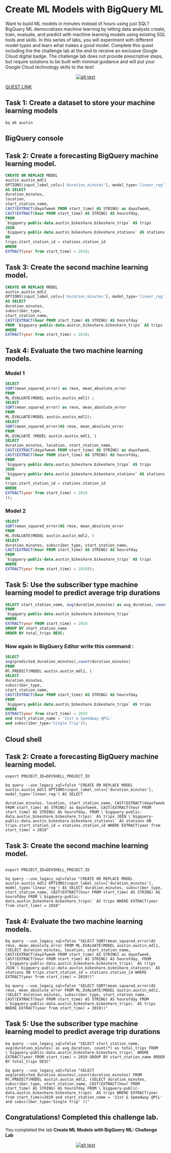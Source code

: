 # Create ML Models with BigQuery ML

Want to build ML models in minutes instead of hours using just SQL? BigQuery ML democratizes machine learning by letting data analysts create, train, evaluate, and predict with machine learning models using existing SQL tools and skills. In this series of labs, you will experiment with different model types and learn what makes a good model. Complete this quest including the the challenge lab at the end to receive an exclusive Google Cloud digital badge. The challenge lab does not provide prescriptive steps, but require solutions to be built with minimal guidance and will put your Google Cloud technology skills to the test!


<div align="center"> 
  
   [![alt text](image/GSP787.png "GSP787")](https://google.qwiklabs.com/focuses/14294?parent=catalog)
</div>


[QUEST LINK](https://google.qwiklabs.com/quests/146)


## Task 1: Create a dataset to store your machine learning models

```
bq mk austin
```

## BigQuery  console 

## Task 2: Create a forecasting BigQuery machine learning model.

```sql
CREATE OR REPLACE MODEL
austin.austin_mdl1
OPTIONS(input_label_cols=['duration_minutes'], model_type='linear_reg')
AS SELECT
duration_minutes,
location,
start_station_name,
CAST(EXTRACT(dayofweek FROM start_time) AS STRING) as dayofweek,
CAST(EXTRACT(hour FROM start_time) AS STRING) AS hourofday,
FROM
`bigquery-public-data.austin_bikeshare.bikeshare_trips` AS trips
JOIN
`bigquery-public-data.austin_bikeshare.bikeshare_stations` AS stations
ON
trips.start_station_id = stations.station_id
WHERE
EXTRACT(year from start_time) = 2018;
```
## Task 3: Create the second machine learning model.

```sql
CREATE OR REPLACE MODEL
austin.austin_mdl2
OPTIONS(input_label_cols=['duration_minutes'], model_type='linear_reg')
AS SELECT
duration_minutes,
subscriber_type,
start_station_name,
CAST(EXTRACT(hour FROM start_time) AS STRING) AS hourofday
FROM `bigquery-public-data.austin_bikeshare.bikeshare_trips` AS trips
WHERE
EXTRACT(year from start_time) = 2018;
```
## Task 4: Evaluate the two machine learning models.


### Model 1

```sql
SELECT
SQRT(mean_squared_error) as rmse, mean_absolute_error
FROM
ML.EVALUATE(MODEL austin.austin_mdl1) ;
SELECT
SQRT(mean_squared_error) as rmse, mean_absolute_error
FROM
ML.EVALUATE(MODEL austin.austin_mdl2);
SELECT
SQRT(mean_squared_error)AS rmse, mean_absolute_error
FROM
ML.EVALUATE (MODEL austin.austin_mdl1, (
SELECT
duration_minutes, location, start_station_name,
CAST(EXTRACT(dayofweek FROM start_time) AS STRING) as dayofweek,
CAST(EXTRACT(hour FROM start_time) AS STRING) AS hourofday,
FROM
`bigquery-public-data.austin_bikeshare.bikeshare_trips` AS trips
JOIN
`bigquery-public-data.austin_bikeshare.bikeshare_stations` AS stations
ON
trips.start_station_id = stations.station_id
WHERE
EXTRACT(year from start_time) = 2019
));
```
### Model 2

```sql
SELECT
SQRT(mean_squared_error)AS rmse, mean_absolute_error
FROM
ML.EVALUATE(MODEL austin.austin_mdl2, (
SELECT
duration_minutes, subscriber_type, start_station_name,
CAST(EXTRACT(hour FROM start_time) AS STRING) AS hourofday
FROM
`bigquery-public-data.austin_bikeshare.bikeshare_trips` AS trips
WHERE
EXTRACT(year from start_time) = 2019));
```


## Task 5: Use the subscriber type machine learning model to predict average trip durations

```sql
SELECT start_station_name, avg(duration_minutes) as avg_duration, count(*) as total_trips
FROM
`bigquery-public-data.austin_bikeshare.bikeshare_trips`
WHERE
EXTRACT(year FROM start_time) = 2019
GROUP BY start_station_name
ORDER BY total_trips DESC;
```


### Now again in BigQuery Editor write this command :

```sql
SELECT
avg(predicted_duration_minutes),count(duration_minutes)
FROM
Ml.PREDICT(MODEL austin.austin_mdl2, (
SELECT
duration_minutes,
subscriber_type,
start_station_name,
CAST(EXTRACT(hour FROM start_time) AS STRING) AS hourofday
FROM
`bigquery-public-data.austin_bikeshare.bikeshare_trips` AS trips
WHERE
EXTRACT(year from start_time) = 2019
and start_station_name = '21st & Speedway @PCL'
and subscriber_type='Single Trip'));
```


## Cloud shell

## Task 2: Create a forecasting BigQuery machine learning model.

```
export PROJECT_ID=DEVSHELL_PROJECT_ID

bq query --use_legacy_sql=false "CREATE OR REPLACE MODEL austin.austin_mdl1 OPTIONS(input_label_cols=['duration_minutes'], model_type='linear_reg') AS SELECT

duration_minutes, location, start_station_name, CAST(EXTRACT(dayofweek FROM start_time) AS STRING) as dayofweek, CAST(EXTRACT(hour FROM start_time) AS STRING) AS hourofday, FROM \`bigquery-public-data.austin_bikeshare.bikeshare_trips\` AS trips JOIN \`bigquery-public-data.austin_bikeshare.bikeshare_stations\` AS stations ON trips.start_station_id = stations.station_id WHERE EXTRACT(year from start_time) = 2018"

```

## Task 3: Create the second machine learning model.

```

export PROJECT_ID=DEVSHELL_PROJECT_ID

bq query --use_legacy_sql=false "CREATE OR REPLACE MODEL austin.austin_mdl2 OPTIONS(input_label_cols=['duration_minutes'], model_type='linear_reg') AS SELECT duration_minutes, subscriber_type, start_station_name, CAST(EXTRACT(hour FROM start_time) AS STRING) AS hourofday FROM \`bigquery-public-data.austin_bikeshare.bikeshare_trips\` AS trips WHERE EXTRACT(year from start_time) = 2018"
```


## Task 4: Evaluate the two machine learning models.

```
bq query --use_legacy_sql=false "SELECT SQRT(mean_squared_error)AS rmse, mean_absolute_error FROM ML.EVALUATE(MODEL austin.austin_mdl1, (SELECT duration_minutes, location, start_station_name, CAST(EXTRACT(dayofweek FROM start_time) AS STRING) as dayofweek, CAST(EXTRACT(hour FROM start_time) AS STRING) AS hourofday, FROM \`bigquery-public-data.austin_bikeshare.bikeshare_trips\` AS trips JOIN \`bigquery-public-data.austin_bikeshare.bikeshare_stations\` AS stations ON trips.start_station_id = stations.station_id WHERE EXTRACT(year from start_time) = 2019))"
```
```
bq query --use_legacy_sql=false "SELECT SQRT(mean_squared_error)AS rmse, mean_absolute_error FROM ML.EVALUATE(MODEL austin.austin_mdl2, (SELECT duration_minutes, subscriber_type, start_station_name, CAST(EXTRACT(hour FROM start_time) AS STRING) AS hourofday FROM \`bigquery-public-data.austin_bikeshare.bikeshare_trips\` AS trips WHERE EXTRACT(year from start_time) = 2019))"
```




## Task 5: Use the subscriber type machine learning model to predict average trip durations

```
bq query --use_legacy_sql=false "SELECT start_station_name, avg(duration_minutes) as avg_duration, count(*) as total_trips FROM \`bigquery-public-data.austin_bikeshare.bikeshare_trips\` WHERE EXTRACT(year FROM start_time) = 2019 GROUP BY start_station_name ORDER BY total_trips DESC"
```

```
bq query --use_legacy_sql=false "SELECT avg(predicted_duration_minutes),count(duration_minutes) FROM Ml.PREDICT(MODEL austin.austin_mdl2, (SELECT duration_minutes, subscriber_type, start_station_name, CAST(EXTRACT(hour FROM start_time) AS STRING) AS hourofday FROM \`bigquery-public-data.austin_bikeshare.bikeshare_trips\` AS trips WHERE EXTRACT(year from start_time)=2019 and start_station_name = '21st & Speedway @PCL' and subscriber_type='Single Trip' ))"
```

## Congratulations! Completed this challenge lab.

You completed the lab **Create ML Models with BigQuery ML: Challenge Lab**

<div align="center"> 
  
   [![alt text](image/Create-ML-Models-with-Big-Query-ML.png "Create ML Models with BigQuery ML")](https://www.qwiklabs.com/public_profiles/3a451349-23c9-4a64-8464-c164280214a0/badges/607790)
</div>
